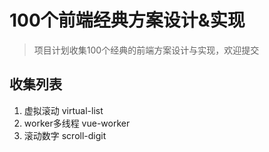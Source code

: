 # 100个前端经典方案设计&实现

> 项目计划收集100个经典的前端方案设计与实现，欢迎提交

## 收集列表
1. 虚拟滚动 virtual-list
2. worker多线程 vue-worker
3. 滚动数字 scroll-digit
